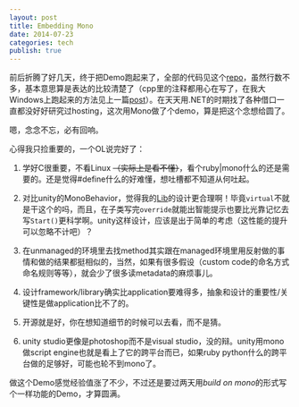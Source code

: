 ```yaml
---
layout: post
title: Embedding Mono
date: 2014-07-23
categories: tech
publish: true
---
```


前后折腾了好几天，终于把Demo跑起来了，全部的代码见这个[repo](https://github.com/rhapsodyn/EmbeddingMonoDemo)，虽然行数不多，基本意思算是表达的比较清楚了（cpp里的注释都用心在写了，在我大Windows上跑起来的方法见上一篇[post](/tech/2014/07/17/why-unity3d-has-no-designer-cs.html)）。在天天用.NET的时期找了各种借口一直都没好好研究过hosting，这次用Mono做了个demo，算是把这个念想给圆了。

嗯，念念不忘，必有回响。

心得我只捡重要的，一个OL说完好了：

1.  学好C很重要，不看Linux <del>（实际上是看不懂）</del>，看个ruby|mono什么的还是需要的。还是觉得\#define什么的好难懂，想吐槽都不知道从何吐起。

2.  对比unity的MonoBehavior，觉得我的[Lib](https://github.com/rhapsodyn/EmbeddingMonoDemo/blob/master/lib.cs)的设计更合理啊！毕竟`virtual`不就是干这个的吗，而且，在子类写完`override`就能出智能提示也要比光靠记忆去写`Start()`更科学啊。unity这样设计，应该是出于简单的考虑（这性能的提升可以忽略不计吧）？

3.  在unmanaged的环境里去找method其实跟在managed环境里用反射做的事情和做的结果都挺相似的，当然，如果有很多假设（custom code的命名方式命名规则等等），就会少了很多读metadata的麻烦事儿。

4.  设计framework/library确实比application要难得多，抽象和设计的重要性/关键性是做application比不了的。

5.  开源就是好，你在想知道细节的时候可以去看，而不是猜。

6.  unity studio更像是photoshop而不是visual studio，没的辩。unity用mono做script engine也就是看上了它的跨平台而已，如果ruby python什么的跨平台做的足够好，可能也轮不到mono了。

做这个Demo感觉经验值涨了不少，不过还是要过两天用*build on mono*的形式写个一样功能的Demo，才算圆满。